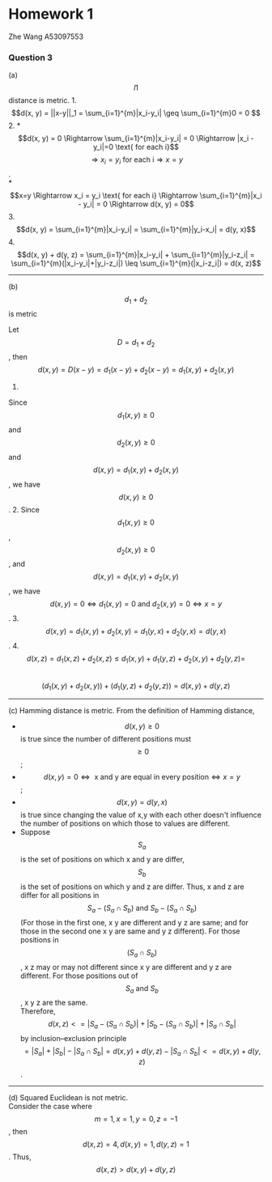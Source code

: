 # Homework 1
Zhe Wang
A53097553


### Question 3

(a) $$l1$$ distance is metric. 
1. 
 $$d(x, y) = ||x-y||_1 = \sum_{i=1}^{m}|x_i-y_i| \geq \sum_{i=1}^{m}0 = 0 $$ 
2. 
    * $$d(x, y) = 0 \Rightarrow \sum_{i=1}^{m}|x_i-y_i| = 0 \Rightarrow |x_i - y_i|=0 \text{ for each i}$$ $$\Rightarrow x_i = y_i\text{ for each i} \Rightarrow x=y$$.  
    * $$x=y \Rightarrow x_i = y_i \text{ for each i} \Rightarrow \sum_{i=1}^{m}|x_i - y_i| = 0 \Rightarrow d(x, y) = 0$$
3. 
$$d(x, y) = \sum_{i=1}^{m}|x_i-y_i| = \sum_{i=1}^{m}|y_i-x_i| = d(y, x)$$
4.  
$$d(x, y) + d(y, z) = \sum_{i=1}^{m}|x_i-y_i| + \sum_{i=1}^{m}|y_i-z_i| = \sum_{i=1}^{m}(|x_i-y_i|+|y_i-z_i|) \leq \sum_{i=1}^{m}(|x_i-z_i|) = d(x, z)$$



---


(b) $$d_1 + d_2$$ is metric

Let $$D = d_1 + d_2$$, then $$d(x,y)=D(x-y)=d_1(x-y)+d_2(x-y)=d_1(x,y) + d_2(x,y)$$

1. 
Since $$d_1(x,y) \geq 0$$ and $$d_2(x,y)\geq 0$$ and $$d(x,y) = d_1(x,y) + d_2(x,y)$$, we have $$d(x,y) \geq 0$$.
2. Since $$d_1(x,y) \geq 0$$, $$d_2(x,y) \geq 0$$, and $$d(x,y) = d_1(x,y) + d_2(x,y)$$, we have $$d(x,y) = 0 \Leftrightarrow d_1(x, y) = 0 \text{ and } d_2(x,y)=0 \Leftrightarrow x=y$$.
3. $$d(x,y) = d_1(x,y) + d_2(x,y) = d_1(y, x) + d_2(y, x)=d(y,x)$$.
4. $$d(x,z) = d_1(x, z) + d_2(x, z)  \leq d_1(x, y) + d_1(y,z) + d_2(x,y)+d_2(y,z) = $$  
$$(d_1(x, y) + d_2(x,y)) + (d_1(y,z) +d_2(y,z)) = d(x,y) + d(y, z)$$


---

(c) Hamming distance is metric.
From the definition of Hamming distance, 
* $$d(x, y) \geq 0$$ is true since the number of different positions must $$\geq 0$$;  
* $$d(x, y)=0 \Leftrightarrow \text{ x and y are equal in every position} \Leftrightarrow x = y$$; 
* $$d(x,y) = d(y,x)$$ is true since changing the value of x,y with each other doesn't influence the number of positions on which those to values are different.
* Suppose $$S_a$$ is the set of positions on which x and y are differ, $$S_b$$ is the set of positions on which y and z are differ. Thus, x and z are differ for all positions in $$S_a - (S_a \cap S_b) \text{ and }  S_b - (S_a\cap S_b)$$ (For those in the first one, x y are different and y z are same; and for those in the second one x y are same and y z different). For those positions in $$(S_a \cap S_b)$$, x z may or may not different since x y are different and y z are different. For those positions out of $$S_a \text{ and } S_b$$, x y z are the same.   
Therefore, $$d(x,z) <= |S_a - (S_a \cap S_b)| + |S_b - (S_a\cap S_b)| + |S_a \cap S_b|$$ by inclusion–exclusion principle $$ = |S_a| + |S_b| - |S_a\cap S_b| = d(x, y) + d(y, z) - |S_a\cap S_b| <= d(x, y) + d(y, z)$$.
---
(d) Squared Euclidean is not metric.  
Consider the case where $$m=1, x=1, y=0, z=-1$$, then $$d(x,z) = 4, d(x,y) = 1, d(y,z) = 1$$. Thus, $$d(x,z) > d(x,y) + d(y,z)$$





